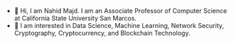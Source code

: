 - 👋 Hi, I am Nahid Majd. I am an Associate Professor of Computer Science at California State University San Marcos.
- 👀 I am interested in Data Science, Machine Learning, Network Security, Cryptography, Cryptocurrency, and Blockchain Technology.

<!---
nmajd/nmajd is a ✨ special ✨ repository because its `README.md` (this file) appears on your GitHub profile.
You can click the Preview link to take a look at your changes.
--->
